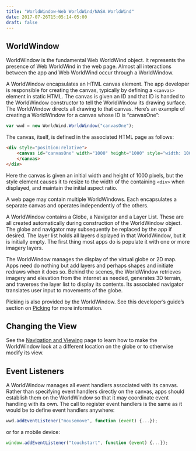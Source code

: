 ```yaml
---
title: "WorldWindow-Web WorldWind/NASA WorldWind"
date: 2017-07-26T15:05:14-05:00
draft: false
---
```


## WorldWindow

WorldWindow is the fundamental Web WorldWind object. It represents the presence of Web WorldWind in the web page. Almost all interactions between the app and Web WorldWind occur through a WorldWindow.

A WorldWindow encapsulates an HTML canvas element. The app developer is responsible for creating the canvas, typically by defining a `<canvas>` element in static HTML. The canvas is given an ID and that ID is handed to the WorldWindow constructor to tell the WorldWindow its drawing surface. The WorldWindow directs all drawing to that canvas. Here’s an example of creating a WorldWindow for a canvas whose ID is “canvasOne”:

```javascript
var wwd = new WorldWind.WorldWindow("canvasOne");
```

The canvas, itself, is defined in the associated HTML page as follows:

```html
<div style="position:relative">
    <canvas id="canvasOne" width="1000" height="1000" style="width: 100%; height: auto">
    </canvas>
</div>
```

Here the canvas is given an initial width and height of 1000 pixels, but the style element causes it to resize to the width of the containing `<div>` when displayed, and maintain the initial aspect ratio.

A web page may contain multiple WorldWindows. Each encapsulates a separate canvas and operates independently of the others.

A WorldWindow contains a Globe, a Navigator and a Layer List. These are all created automatically during construction of the WorldWindow object. The globe and navigator may subsequently be replaced by the app if desired. The layer list holds all layers displayed in that WorldWindow, but it is initially empty. The first thing most apps do is populate it with one or more imagery layers.

The WorldWindow manages the display of the virtual globe or 2D map. Apps need do nothing but add layers and perhaps shapes and initiate redraws when it does so. Behind the scenes, the WorldWindow retrieves imagery and elevation from the internet as needed, generates 3D terrain, and traverses the layer list to display its contents. Its associated navigator translates user input to movements of the globe.

Picking is also provided by the WorldWindow. See this developer’s guide’s section on [Picking](/web/tutorials/picking/) for more information.

## Changing the View

See the [Navigation and Viewing](/web/tutorials/navigation-and-viewing/) page to learn how to make the WorldWindow look at a different location on the globe or to otherwise modify its view.

## Event Listeners

A WorldWindow manages all event handlers associated with its canvas. Rather than specifying event handlers directly on the canvas, apps should establish them on the WorldWindow so that it may coordinate event handling with its own. The call to register event handlers is the same as it would be to define event handlers anywhere:

```javascript
wwd.addEventListener("mousemove", function (event) {...});
```

or for a mobile device:

```javascript
window.addEventListener("touchstart", function (event) {...});
```
